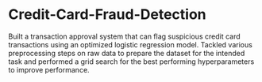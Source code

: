 # Credit-Card-Fraud-Detection
Built a transaction approval system that can flag suspicious credit card transactions using an optimized logistic regression model. Tackled various preprocessing steps on raw data to prepare the dataset for the intended task and performed a grid search for the best performing hyperparameters to improve performance. 
